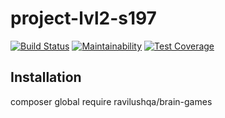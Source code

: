 # project-lvl2-s197
[![Build Status](https://travis-ci.org/ravilushqa/project-lvl2-s197.svg?branch=master)](https://travis-ci.org/ravilushqa/project-lvl2-s197)
[![Maintainability](https://api.codeclimate.com/v1/badges/ed4735dd0590583298db/maintainability)](https://codeclimate.com/github/ravilushqa/project-lvl2-s197/maintainability)
[![Test Coverage](https://api.codeclimate.com/v1/badges/ed4735dd0590583298db/test_coverage)](https://codeclimate.com/github/ravilushqa/project-lvl2-s197/test_coverage)
## Installation
composer global require ravilushqa/brain-games
